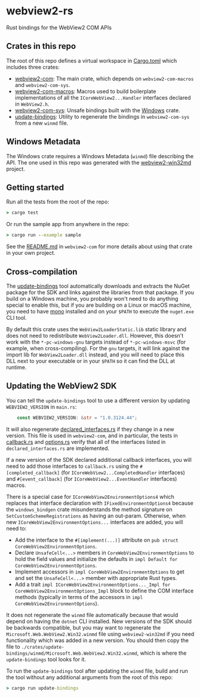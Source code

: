 # webview2-rs

Rust bindings for the WebView2 COM APIs

## Crates in this repo

The root of this repo defines a virtual workspace in [Cargo.toml](./Cargo.toml) which includes three crates:

- [webview2-com](./crates/webview2-com/README.md): The main crate, which depends on `webview2-com-macros` and `webview2-com-sys`.
- [webview2-com-macros](./crates/callback-macros/README.md): Macros used to build boilerplate implementations of all the `ICoreWebView2...Handler` interfaces declared in `WebView2.h`.
- [webview2-com-sys](./crates/bindings/README.md): Unsafe bindings built with the [Windows](https://github.com/microsoft/windows-rs) crate.
- [update-bindings](./crates/update-bindings/README.md): Utility to regenerate the bindings in `webview2-com-sys` from a new `winmd` file.

## Windows Metadata

The Windows crate requires a Windows Metadata (`winmd`) file describing the API. The one used in this repo was generated with the [webview2-win32md](https://github.com/wravery/webview2-win32md) project.

## Getting started

Run all the tests from the root of the repo:

```cmd
> cargo test
```

Or run the sample app from anywhere in the repo:

```cmd
> cargo run --example sample
```

See the [README.md](./crates/webview2-com/README.md) in `webview2-com` for more details about using that crate in your own project.

## Cross-compilation

The [update-bindings](./crates/update-bindings/src/main.rs) tool automatically downloads and extracts the NuGet package for the SDK and links against the libraries from that package. If you build on a Windows machine, you probably won't need to do anything special to enable this, but if you are building on a Linux or macOS machine, you need to have [mono](https://www.mono-project.com/) installed and on your `$PATH` to execute the `nuget.exe` CLI tool.

By default this crate uses the `WebView2LoaderStatic.lib` static library and does not need to redistribute `WebView2Loader.dll`. However, this doesn't work with the `*-pc-windows-gnu` targets instead of `*-pc-windows-msvc` (for example, when cross-compiling). For the `gnu` targets, it will link against the import lib for `WebView2Loader.dll` instead, and you will need to place this DLL next to your executable or in your `$PATH` so it can find the DLL at runtime.

## Updating the WebView2 SDK

You can tell the `update-bindings` tool to use a different version by updating `WEBVIEW2_VERSION` in `main.rs`:

```rust
    const WEBVIEW2_VERSION: &str = "1.0.3124.44";
```

It will also regenerate [declared_interfaces.rs](./crates/bindings/src/declared_interfaces.rs) if they change in a new version. This file is used in `webview2-com`, and in particular, the tests in [callback.rs](./crates/webview2-com/src/callback.rs) and [options.rs](./crates/webview2-com/src/options.rs) verify that all of the interfaces listed in `declared_interfaces.rs` are implemented.

If a new version of the SDK declared additional callback interfaces, you will need to add those interfaces to `callback.rs` using the `#[completed_callback]` (for `ICoreWebView2...CompletedHandler` interfaces) and `#[event_callback]` (for `ICoreWebView2...EventHandler` interfaces) macros.

There is a special case for `ICoreWebView2EnvironmentOptions4` which replaces that interface declaration with `IFixedEnvironmentOptions4` because the `windows_bindgen` crate misunderstands the method signature on `SetCustomSchemeRegistrations` as having an out-param. Otherwise, when new `ICoreWebView2EnvironmentOptions...` interfaces are added, you will need to:

- Add the interface to the `#[implement(...)]` attribute on `pub struct CoreWebView2EnvironmentOptions`.
- Declare `UnsafeCell<...>` members in `CoreWebView2EnvironmentOptions` to hold the field values and initialize the defaults in `impl Default for CoreWebView2EnvironmentOptions`.
- Implement accessors in `impl CoreWebView2EnvironmentOptions` to get and set the `UnsafeCell<...>` member with appropriate Rust types.
- Add a trait `impl ICoreWebView2EnvironmentOptions..._Impl for CoreWebView2EnvironmentOptions_Impl` block to define the COM interface methods (typically in terms of the accessors in `impl CoreWebView2EnvironmentOptions`).

It does not regenerate the `winmd` file automatically because that would depend on having the `dotnet` CLI installed. New versions of the SDK should be backwards compatible, but you may want to regenerate the `Microsoft.Web.WebView2.Win32.winmd` file using `webview2-win32md` if you need functionality which was added in a new version. You should then copy the file to `./crates/update-bindings/winmd/Microsoft.Web.WebView2.Win32.winmd`, which is where the `update-bindings` tool looks for it.

To run the `update-bindings` tool after updating the `winmd` file, build and run the tool without any additional arguments from the root of this repo:

```cmd
> cargo run update-bindings
```

